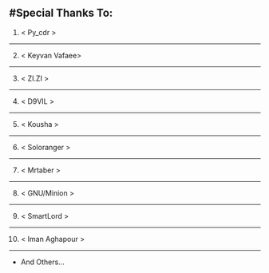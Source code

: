 #Special Thanks To:
------------
1. < Py_cdr >
------------
2. < Keyvan Vafaee>
------------
3. < ZI.ZI >
------------
4. < D9VIL >
------------
5. < Kousha >
------------
6. < Soloranger >
------------
7. < Mrtaber >
------------
8. < GNU/Minion >
------------
9. < SmartLord >
------------
10. < Iman Aghapour >
------------

* And Others...
